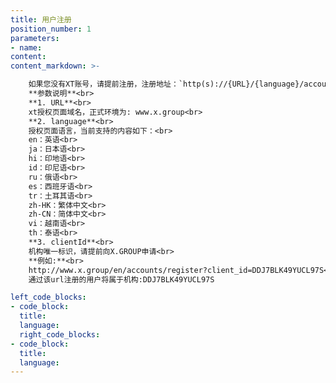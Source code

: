 ```yaml
---
title: 用户注册
position_number: 1
parameters:
- name:
content:
content_markdown: >-

    如果您没有XT账号，请提前注册，注册地址：`http(s)://{URL}/{language}/accounts/register?client_id={clientId}`<br>
    **参数说明**<br>
    **1. URL**<br>
    xt授权页面域名，正式环境为: www.x.group<br>
    **2. language**<br> 
    授权页面语言，当前支持的内容如下：<br>
    en：英语<br>
    ja：日本语<br>
    hi：印地语<br>
    id：印尼语<br>
    ru：俄语<br>
    es：西班牙语<br>
    tr：土耳其语<br>
    zh-HK：繁体中文<br>
    zh-CN：简体中文<br>
    vi：越南语<br>
    th：泰语<br>
    **3. clientId**<br>
    机构唯一标识，请提前向X.GROUP申请<br>
    **例如:**<br>
    http://www.x.group/en/accounts/register?client_id=DDJ7BLK49YUCL97S<br>
    通过该url注册的用户将属于机构:DDJ7BLK49YUCL97S

left_code_blocks:
- code_block:
  title:
  language:
  right_code_blocks:
- code_block:
  title:
  language:
---
```



